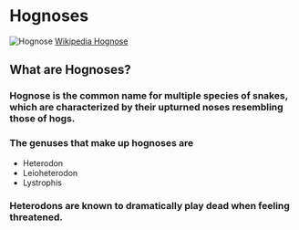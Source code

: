 # Hognoses
![Hognose](/workspaces/snake-blog/src/images/Heterodon_platirhinos.jpg)
[Wikipedia Hognose](https://en.wikipedia.org/wiki/Hognose)
## What are Hognoses?
### Hognose is the common name for multiple species of snakes, which are characterized by their upturned noses resembling those of hogs.
### The genuses that make up hognoses are
* Heterodon
* Leioheterodon
* Lystrophis
### Heterodons are known to dramatically play dead when feeling threatened.